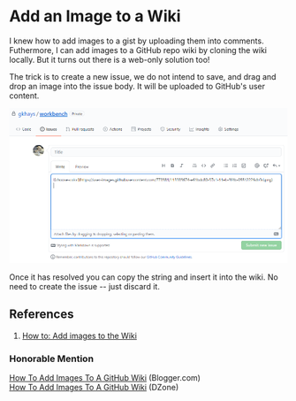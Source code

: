 # Add an Image to a Wiki

I knew how to add images to a gist by uploading them into comments. Futhermore, I can add images to a GitHub repo wiki by cloning the wiki locally. But it turns out there is a web-only solution too!

The trick is to create a new issue, we do not intend to save, and drag and drop an image into the issue body. It will be uploaded to GitHub's user content.

![Issue Image Upload](../images/gh-issue-img.png)

Once it has resolved you can copy the string and insert it into the wiki. No need to create the issue -- just discard it.

## References

1. [How to: Add images to the Wiki](https://github.com/RWTH-EBC/AixLib/wiki/How-to:-Add-images-to-the-Wiki)

### Honorable Mention

[How To Add Images To A GitHub Wiki](https://mikehadlow.blogspot.com/2014/03/how-to-add-images-to-github-wiki.html) (Blogger.com)  
[How To Add Images To A GitHub Wiki](https://dzone.com/articles/how-add-images-github-wiki) (DZone)
